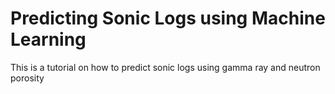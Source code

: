 # Predicting Sonic Logs using Machine Learning
This is a tutorial on how to predict sonic logs using gamma ray and neutron porosity
